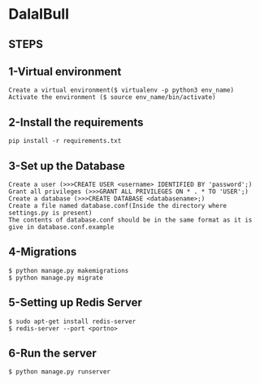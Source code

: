 # DalalBull

## STEPS

## 1-Virtual environment
```
Create a virtual environment($ virtualenv -p python3 env_name)
Activate the environment ($ source env_name/bin/activate)
```

## 2-Install the requirements
```
pip install -r requirements.txt
```

## 3-Set up the Database 
```
Create a user (>>>CREATE USER <username> IDENTIFIED BY 'password';)
Grant all privileges (>>>GRANT ALL PRIVILEGES ON * . * TO 'USER';)
Create a database (>>>CREATE DATABASE <databasename>;)
Create a file named database.conf(Inside the directory where settings.py is present)
The contents of database.conf should be in the same format as it is give in database.conf.example
```

## 4-Migrations
```
$ python manage.py makemigrations
$ python manage.py migrate
```
## 5-Setting up Redis Server 
```
$ sudo apt-get install redis-server
$ redis-server --port <portno>
```
## 6-Run the server
```
$ python manage.py runserver
```